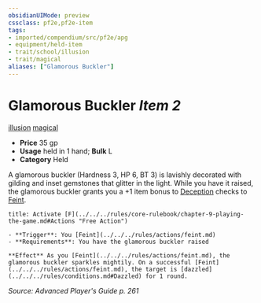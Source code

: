 ```yaml
---
obsidianUIMode: preview
cssclass: pf2e,pf2e-item
tags:
- imported/compendium/src/pf2e/apg
- equipment/held-item
- trait/school/illusion
- trait/magical
aliases: ["Glamorous Buckler"]
---
```

# Glamorous Buckler *Item 2*  
[illusion](illusion.md)  [magical](magical.md)  

- **Price** 35 gp
- **Usage** held in 1 hand; **Bulk** L
- **Category** Held

A glamorous buckler (Hardness 3, HP 6, BT 3) is lavishly decorated with gilding and inset gemstones that glitter in the light. While you have it raised, the glamorous buckler grants you a +1 item bonus to [Deception](../../skills.md#Deception) checks to [Feint](feint.md).

```ad-embed-ability
title: Activate [F](../../../rules/core-rulebook/chapter-9-playing-the-game.md#Actions "Free Action")

- **Trigger**: You [Feint](../../../rules/actions/feint.md)
- **Requirements**: You have the glamorous buckler raised

**Effect** As you [Feint](../../../rules/actions/feint.md), the glamorous buckler sparkles mightily. On a successful [Feint](../../../rules/actions/feint.md), the target is [dazzled](../../../rules/conditions.md#Dazzled) for 1 round.
```

*Source: Advanced Player's Guide p. 261*
